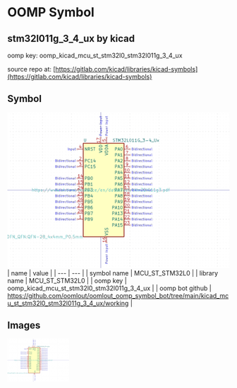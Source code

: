 # OOMP Symbol  
## stm32l011g_3_4_ux  by kicad  
  
oomp key: oomp_kicad_mcu_st_stm32l0_stm32l011g_3_4_ux  
  
source repo at: [https://gitlab.com/kicad/libraries/kicad-symbols](https://gitlab.com/kicad/libraries/kicad-symbols)  
## Symbol  
  
[![working.png](working_600.png)](working.png)  
| name | value | 
| --- | --- | 
| symbol name | MCU_ST_STM32L0 | 
| library name | MCU_ST_STM32L0 | 
| oomp key | oomp_kicad_mcu_st_stm32l0_stm32l011g_3_4_ux | 
| oomp bot github | https://github.com/oomlout/oomlout_oomp_symbol_bot/tree/main/kicad_mcu_st_stm32l0_stm32l011g_3_4_ux/working | 
## Images  
  
[![working.png](working_140.png)](working.png)  
